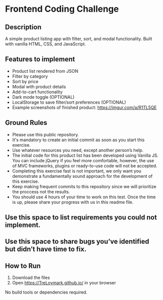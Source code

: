 # Frontend Coding Challenge

## Description
A simple product listing app with filter, sort, and modal functionality. Built with vanilla HTML, CSS, and JavaScript.

## Features to implement
- Product list rendered from JSON
- Filter by category
- Sort by price
- Modal with product details
- Add-to-cart functionality
- Dark mode toggle (OPTIONAL)
- LocalStorage to save filter/sort preferences (OPTIONAL)
- Example screenshots of finished product: https://imgur.com/a/R1TL5QE

## Ground Rules
- Please use this public repository.
- It's mandatory to create an initial commit as soon as you start this exercise.
- Use whatever resources you need, except another person’s help.
- The initial code for this product list has been developed using Vanilla JS. You can include jQuery if you feel more comfortable, however, the use of MVC frameworks, plugins or ready-to-use code will not be accepted.
- Completing this exercise fast is not important, we only want you demonstrate a fundamentally sound approach for the development of this exercise.
- Keep making frequent commits to this repository since we will prioritize the proccess not the results.
- You should use 4 hours of your time to work on this test. Once the time is up, please share your progress with us in this readme file.

## Use this space to list requirements you could not implement.

## Use this space to share bugs you’ve identified but didn’t have time to fix.

## How to Run
1. Download the files
2. Open https://TreLoymark.github.io/ in your browser

No build tools or dependencies required.
